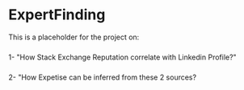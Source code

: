 # ExpertFinding
This is a placeholder for the project on:
###
1- "How Stack Exchange Reputation correlate with Linkedin Profile?"
###
2- "How Expetise can be inferred from these 2 sources?
